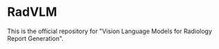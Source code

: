 # RadVLM
This is the official repository for "Vision Language Models for Radiology Report Generation".
